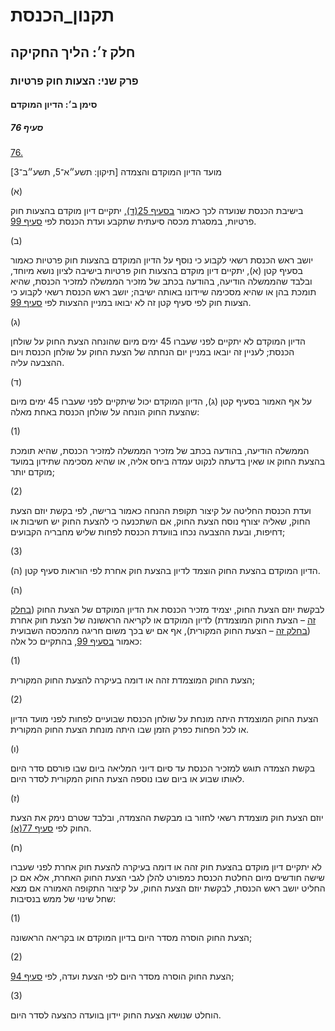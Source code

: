 # תקנון_הכנסת

## חלק ז׳: הליך החקיקה

### פרק שני: הצעות חוק פרטיות

#### סימן ב׳: הדיון המוקדם

##### סעיף 76

[76.](https://he.wikisource.org/wiki/תקנון_הכנסת#s_yp_76)

מועד הדיון המוקדם והצמדה [תיקון: תשע״א־5, תשע״ב־3]

(א)

בישיבת הכנסת שנועדה לכך כאמור [בסעיף 25(ד)](https://he.wikisource.org/wiki/תקנון_הכנסת#s_yp_25), יתקיים דיון מוקדם בהצעות חוק פרטיות, במסגרת מכסה סיעתית שתקבע ועדת הכנסת לפי [סעיף 99](https://he.wikisource.org/wiki/תקנון_הכנסת#s_yp_99).

(ב)

יושב ראש
הכנסת רשאי לקבוע כי נוסף על הדיון המוקדם בהצעות חוק פרטיות כאמור בסעיף
קטן (א), יתקיים דיון מוקדם בהצעות חוק פרטיות בישיבה לציון נושא מיוחד,
ובלבד שהממשלה הודיעה, בהודעה בכתב של מזכיר הממשלה למזכיר הכנסת, שהיא
תומכת בהן או שהיא מסכימה שיידונו באותה ישיבה; יושב ראש הכנסת רשאי לקבוע
כי הצעות חוק לפי סעיף קטן זה לא יבואו במניין ההצעות לפי [סעיף 99](https://he.wikisource.org/wiki/תקנון_הכנסת#s_yp_99).

(ג)

הדיון
המוקדם לא יתקיים לפני שעברו 45 ימים מיום שהונחה הצעת החוק על שולחן
הכנסת; לעניין זה יובאו במניין יום הנחתה של הצעת החוק על שולחן הכנסת ויום
ההצבעה עליה.

(ד)

על אף האמור בסעיף קטן (ג), הדיון המוקדם יכול שיתקיים לפני שעברו 45 ימים מיום שהצעת החוק הונחה על שולחן הכנסת באחת מאלה:

(1)

הממשלה
הודיעה, בהודעה בכתב של מזכיר הממשלה למזכיר הכנסת, שהיא תומכת בהצעת החוק
או שאין בדעתה לנקוט עמדה ביחס אליה, או שהיא מסכימה שתידון במועד מוקדם
יותר;

(2)

ועדת הכנסת
החליטה על קיצור תקופת ההנחה כאמור ברישה, לפי בקשת יוזם הצעת החוק, שאליה
יצורף נוסח הצעת החוק, אם השתכנעה כי להצעת החוק יש חשיבות או דחיפות,
ובעת ההצבעה נכחו בוועדת הכנסת לפחות שליש מחבריה הקבועים;

(3)

הדיון המוקדם בהצעת החוק הוצמד לדיון בהצעת חוק אחרת לפי הוראות סעיף קטן (ה).

(ה)

לבקשת יוזם הצעת החוק, יצמיד מזכיר הכנסת את הדיון המוקדם של הצעת החוק ([בחלק זה](https://he.wikisource.org/wiki/תקנון_הכנסת#hlq_z) – הצעת החוק המוצמדת) לדיון המוקדם או לקריאה הראשונה של הצעת חוק אחרת ([בחלק זה](https://he.wikisource.org/wiki/תקנון_הכנסת#hlq_z) – הצעת החוק המקורית), אף אם יש בכך משום חריגה מהמכסה השבועית כאמור [בסעיף 99](https://he.wikisource.org/wiki/תקנון_הכנסת#s_yp_99), בהתקיים כל אלה:

(1)

הצעת החוק המוצמדת זהה או דומה בעיקרה להצעת החוק המקורית;

(2)

הצעת החוק
המוצמדת היתה מונחת על שולחן הכנסת שבועיים לפחות לפני מועד הדיון או לכל
הפחות כפרק הזמן שבו היתה מונחת הצעת החוק המקורית.

(ו)

בקשת הצמדה
תוגש למזכיר הכנסת עד סיום דיוני המליאה ביום שבו פורסם סדר היום לאותו
שבוע או ביום שבו נוספה הצעת החוק המקורית לסדר היום.

(ז)

יוזם הצעת חוק מוצמדת רשאי לחזור בו מבקשת ההצמדה, ובלבד שטרם נימק את הצעת החוק לפי [סעיף 77(א)](https://he.wikisource.org/wiki/תקנון_הכנסת#s_yp_77).

(ח)

לא יתקיים
דיון מוקדם בהצעת חוק זהה או דומה בעיקרה להצעת חוק אחרת לפני שעברו שישה
חודשים מיום החלטת הכנסת כמפורט להלן לגבי הצעת החוק האחרת, אלא אם כן
החליט יושב ראש הכנסת, לבקשת יוזם הצעת החוק, על קיצור התקופה האמורה אם
מצא שחל שינוי של ממש בנסיבות:

(1)

הצעת החוק הוסרה מסדר היום בדיון המוקדם או בקריאה הראשונה;

(2)

הצעת החוק הוסרה מסדר היום לפי הצעת ועדה, לפי [סעיף 94](https://he.wikisource.org/wiki/תקנון_הכנסת#s_yp_94);

(3)

הוחלט שנושא הצעת החוק יידון בוועדה כהצעה לסדר היום.